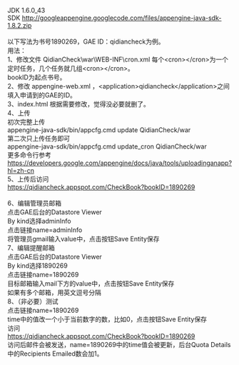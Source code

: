 JDK 1.6.0_43&nbsp; <br>SDK http://googleappengine.googlecode.com/files/appengine-java-sdk-1.8.2.zip&nbsp; <br>&nbsp; <br>以下写法为书号1890269，GAE ID：qidiancheck为例。&nbsp;&nbsp; <br>用法：&nbsp; <br>1、修改文件 QidianCheck\war\WEB-INF\cron.xml 每个&lt;cron&gt;&lt;/cron&gt;为一个定时任务，几个任务就几组&lt;cron&gt;&lt;/cron&gt;。&nbsp; <br>bookID为起点书号。&nbsp; <br>2、修改 appengine-web.xml ，&lt;application&gt;qidiancheck&lt;/application&gt;之间填入申请到的GAE的ID。&nbsp; <br>3、index.html 根据需要修改，觉得没必要就删了。&nbsp; <br>4、上传&nbsp; <br>初次完整上传&nbsp; <br>appengine-java-sdk/bin/appcfg.cmd update QidianCheck/war&nbsp; <br>第二次只上传任务即可&nbsp; <br>appengine-java-sdk/bin/appcfg.cmd update_cron QidianCheck/war&nbsp; <br>更多命令行参考&nbsp; <br>https://developers.google.com/appengine/docs/java/tools/uploadinganapp?hl=zh-cn&nbsp; <br>5、上传后访问&nbsp; <br>https://qidiancheck.appspot.com/CheckBook?bookID=1890269&nbsp; <br>&nbsp; <br>6、编辑管理员邮箱&nbsp; <br>点击GAE后台的Datastore Viewer&nbsp; <br>By kind选择adminInfo&nbsp; <br>点击链接name=adminInfo&nbsp; <br>将管理员gmail输入value中，点击按钮Save Entity保存&nbsp; <br>7、编辑提醒邮箱&nbsp; <br>点击GAE后台的Datastore Viewer&nbsp; <br>By kind选择1890269&nbsp; <br>点击链接name=1890269&nbsp; <br>目标邮箱输入mail下方的value中，点击按钮Save Entity保存&nbsp; <br>如果有多个邮箱，用英文逗号分隔&nbsp; <br>8、（非必要）测试&nbsp; <br>点击链接name=1890269&nbsp; <br>time中的值改一个小于当前数字的数，比如0，点击按钮Save Entity保存&nbsp; <br>访问&nbsp; <br>https://qidiancheck.appspot.com/CheckBook?bookID=1890269&nbsp; <br>访问后邮件会被发送，name=1890269中的time值会被更新，后台Quota Details中的Recipients Emailed数会加1。&nbsp; <br>&nbsp; <br>&nbsp; <br>&nbsp; <br>&nbsp; <br>&nbsp; <br>&nbsp; <br><br>
